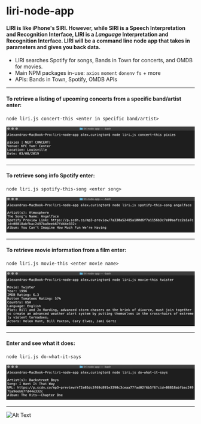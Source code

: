 # liri-node-app

####  LIRI is like iPhone's SIRI. However, while SIRI is a Speech Interpretation and Recognition Interface, LIRI is a _Language_ Interpretation and Recognition Interface. LIRI will be a command line node app that takes in parameters and gives you back data.

* LIRI searches Spotify for songs, Bands in Town for concerts, and OMDB for movies.
* Main NPM packages in-use: `axios` `moment` `donenv` `fs` + more
* APIs: Bands in Town, Spotify, OMDB APIs

_______

#### To retrieve a listing of upcoming concerts from a specific band/artist enter:
```
node liri.js concert-this <enter in specific band/artist>
```
![Alt Text](https://raw.githubusercontent.com/alxcur/liri-node-app/master/imgs/concert-this.jpg)

_______

#### To retrieve song info Spotify enter:
```
node liri.js spotify-this-song <enter song>
```
![Alt Text](https://raw.githubusercontent.com/alxcur/liri-node-app/master/imgs/spotify-song.jpg)

_______

#### To retrieve movie information from a film enter:
```
node liri.js movie-this <enter movie name>
```
![Alt Text](https://raw.githubusercontent.com/alxcur/liri-node-app/master/imgs/movie-this.jpg)

_______

#### Enter and see what it does:
```
node liri.js do-what-it-says
```
![Alt Text](https://raw.githubusercontent.com/alxcur/liri-node-app/master/imgs/do-what-it-says.jpg)

________

![Alt Text](https://raw.githubusercontent.com/alxcur/liri-node-app/master/imgs/ezgif-4-139f84ba19e1.gif)
